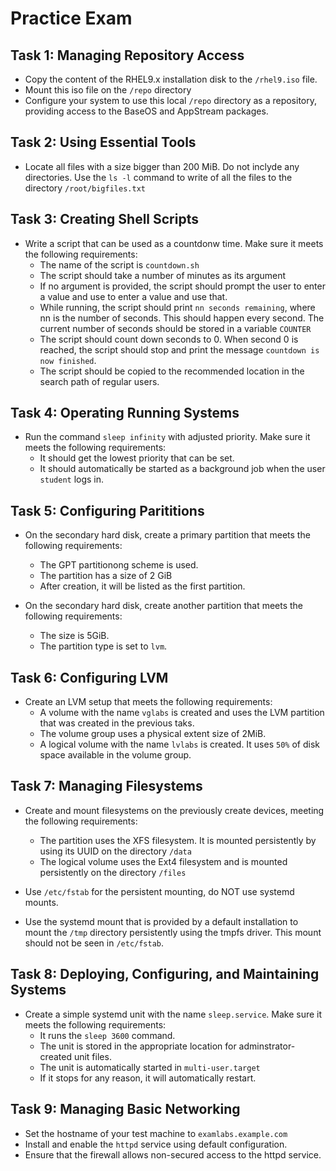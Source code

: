 # Practice Exam

## Task 1: Managing Repository Access
- Copy the content of the RHEL9.x installation disk to the `/rhel9.iso` file.
- Mount this iso file on the `/repo` directory
- Configure your system to use this local `/repo` directory as a repository, providing access to the BaseOS and AppStream packages.

## Task 2: Using Essential Tools
- Locate all files with a size bigger than 200 MiB. Do not inclyde any directories. Use the `ls -l` command to write of all the files to the directory `/root/bigfiles.txt`

## Task 3: Creating Shell Scripts
- Write a script that can be used as a countdonw time. Make sure it meets the following requirements:
    - The name of the script is `countdown.sh`
    - The script should take a number of minutes as its argument
    - If no argument is provided, the script should prompt the user to enter a value and use to enter a value and use that.
    - While running, the script should print `nn seconds remaining`, where nn is the number of seconds. This should happen every second. The current number of seconds should be stored in a variable `COUNTER`
    - The script should count down seconds to 0. When second 0 is reached, the script should stop and print the message `countdown is now finished`.
    - The script should be copied to the recommended location in the search path of regular users.

## Task 4: Operating Running Systems
- Run the command `sleep infinity` with adjusted priority. Make sure it meets the following requirements:
    - It should get the lowest priority that can be set.
    - It should automatically be started as a background job when the user `student` logs in.

## Task 5: Configuring Parititions
- On the secondary hard disk, create a primary partition that meets the following requirements:
    - The GPT partitionong scheme is used.
    - The partition has a size of 2 GiB
    - After creation, it will be listed as the first partition.

- On the secondary hard disk, create another partition that meets the following requirements:
    - The size is 5GiB.
    - The partition type is set to `lvm`.

## Task 6: Configuring LVM
- Create an LVM setup that meets the following requirements:
    - A volume with the name `vglabs` is created and uses the LVM partition that was created in the previous taks.
    - The volume group uses a physical extent size of 2MiB.
    - A logical volume with the name `lvlabs` is created. It uses `50%` of disk space available in the volume group.

## Task 7: Managing Filesystems
- Create and mount filesystems on the previously create devices, meeting the following requirements:
    - The partition uses the XFS filesystem. It is mounted persistently by using its UUID on the directory `/data`
    - The logical volume uses the Ext4 filesystem and is mounted persistently on the directory `/files`

- Use `/etc/fstab` for the persistent mounting, do NOT use systemd mounts.
- Use the systemd mount that is provided by a default installation to mount the `/tmp` directory persistently using the tmpfs driver. This mount should not be seen in `/etc/fstab`.

## Task 8: Deploying, Configuring, and Maintaining Systems
- Create a simple systemd unit with the name `sleep.service`. Make sure it meets the following requirements:
    - It runs the `sleep 3600` command.
    - The unit is stored in the appropriate location for adminstrator-created unit files.
    - The unit is automatically started in `multi-user.target`
    - If it stops for any reason, it will automatically restart.

## Task 9: Managing Basic Networking
- Set the hostname of your test machine to `examlabs.example.com`
- Install and enable the `httpd` service using default configuration.
- Ensure that the firewall allows non-secured access to the httpd service.
